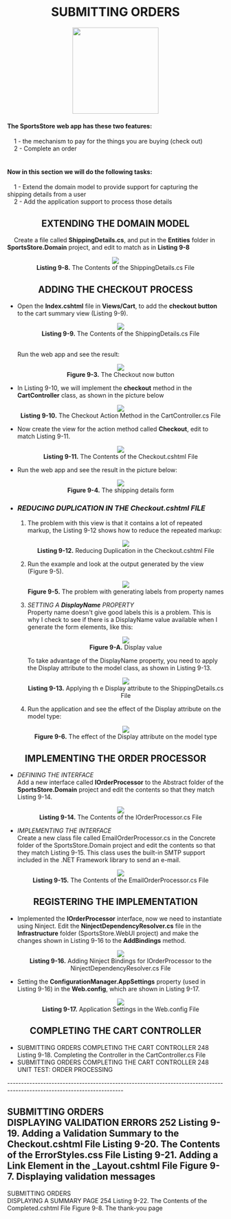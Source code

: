 <h1><div align="center">SUBMITTING ORDERS</div></h1>
<p align="center">
	<img src="ch09-Pictures/SUBMITTING_ORDERS.png" with=200 height=200 />
</p>

<h4>The SportsStore web app has these two features:</h4>
&nbsp;&nbsp;&nbsp;&nbsp;1 - the mechanism to pay for the things you are buying (check out)<br />
&nbsp;&nbsp;&nbsp;&nbsp;2 - Complete an order<br /><br />

<h4>Now in this section we will do the following tasks:</h4>
&nbsp;&nbsp;&nbsp;&nbsp;1 - Extend the domain model to provide support for capturing the shipping details from a user<br />
&nbsp;&nbsp;&nbsp;&nbsp;2 - Add the application support to process those details<br />

<h2><div align="center">EXTENDING THE DOMAIN MODEL</div></h2>
&nbsp;&nbsp;&nbsp;&nbsp;Create a file called <b>ShippingDetails.cs</b>, and put in the <b>Entities</b> folder in <b>SportsStore.Domain</b> project, and edit to match as in <b>Listing 9-8</b>
<p align="center">
	<img src="ch09-Pictures/Listing 9-8.png" /><br />
	<b>Listing 9-8.</b> The Contents of the ShippingDetails.cs File
</p>

<h2><div align="center">ADDING THE CHECKOUT PROCESS</div></h2>
<ul>
	<li> 
		Open the <b>Index.cshtml</b> file in <b>Views/Cart</b>, to add the <b>checkout button</b> to the cart summary view (Listing 9-9).
		<p align="center">
			<img src="ch09-Pictures/Listing 9-9.png" /><br />
			<b>Listing 9-9.</b> The Contents of the ShippingDetails.cs File
		</p><br />
		Run the web app and see the result:
		<p align="center">
			<img src="ch09-Pictures/Figure 9-3.png" /><br />
			<b>Figure 9-3.</b> The Checkout now button
		</p>
	</li>
	<li>
		In Listing 9-10, we will implement the <b>checkout</b> method in the <b>CartController</b> class, as shown in the picture below
		<p align="center">
			<img src="ch09-Pictures/Listing 9-10.png" /><br />
			<b>Listing 9-10.</b> The Checkout Action Method in the CartController.cs File
		</p>
	</li>
	<li>
		Now create the view for the action method called <b>Checkout</b>, edit to match Listing 9-11.
		<p align="center">
			<img src="ch09-Pictures/Listing 9-11.png" /><br />
			<b>Listing 9-11.</b> The Contents of the Checkout.cshtml File
		</p>
	</li>
	<li>
		Run the web app and see the result in the picture below:
		<p align="center">
			<img src="ch09-Pictures/Figure 9-4.png" /><br />
			<b>Figure 9-4.</b> The shipping details form
		</p>
	</li>
	<li>
		<h3><i>REDUCING DUPLICATION IN THE Checkout.cshtml FILE</i></h3>
		<ol>
			<li>
				The problem with this view is that it contains a lot of repeated markup, the Listing 9-12 shows how to reduce the repeated markup:
				<p align="center">
					<img src="ch09-Pictures/Listing 9-12.png" /><br />
					<b>Listing 9-12.</b> Reducing Duplication in the Checkout.cshtml File
				</p>
			</li>
			<li>
				Run the example and look at the output generated by the view (Figure 9-5).
				<p align="center">
					<img src="ch09-Pictures/Figure 9-5.png" /><br />
					<b>Figure 9-5.</b> The problem with generating labels from property names
				</p>
			</li>
			<li>
				<i>SETTING A <b>DisplayName</b> PROPERTY</i><br />
				Property name doesn't give good labels this is a problem. This is why I check to see if there is a DisplayName value available when I generate the form elements, like this:
				<p align="center">
					<img src="ch09-Pictures/Figure 9-A.png" /><br />
					<b>Figure 9-A.</b> Display value
				</p>
				To take advantage of the DisplayName property, you need to apply the Display attribute to the model class, as shown in Listing 9-13.
				<p align="center">
					<img src="ch09-Pictures/Listing 9-13.png" /><br />
					<b>Listing 9-13.</b> Applying th e Display attribute to the ShippingDetails.cs File
				</p>
			</li>
			<li>
				Run the application and see the effect of the Display attribute on the model type:
				<p align="center">
					<img src="ch09-Pictures/Figure 9-6.png" /><br />
				<b>Figure 9-6.</b> The effect of the Display attribute on the model type
			</li>
		</ol>
	</li>
</ul>	

<h2><div align="center">IMPLEMENTING THE ORDER PROCESSOR</div></h2>
<ul>
	<li>
		<i>DEFINING THE INTERFACE</i><br />
		Add a new interface called <b>IOrderProcessor</b> to the Abstract folder of the <b>SportsStore.Domain</b> project and edit the contents so that they match Listing 9-14.
		<p align="center">
			<img src="ch09-Pictures/Listing 9-14.png" /><br />
			<b>Listing 9-14.</b> The Contents of the IOrderProcessor.cs File
		</p>
	</li>
	<li>
		<i>IMPLEMENTING THE INTERFACE</i><br />
		Create a new class file called EmailOrderProcessor.cs in the Concrete folder of the SportsStore.Domain project and edit the contents so that they match Listing 9-15. This class uses the built-in SMTP support included in the .NET Framework library to send an e-mail.
		<p align="center">
			<img src="ch09-Pictures/Listing 9-15.png" /><br />
			<b>Listing 9-15.</b> The Contents of the EmailOrderProcessor.cs File
		</p>
	</li>
</ul>

<h2><div align="center">REGISTERING THE IMPLEMENTATION</div></h2>
<ul>
	<li>
	Implemented the <b>IOrderProcessor</b> interface, now we need to instantiate using Ninject. Edit the <b>NinjectDependencyResolver.cs</b> file in the <b>Infrastructure</b> folder (SportsStore.WebUI project) and make the changes shown in Listing 9-16 to the <b>AddBindings</b> method.
		<p align="center">
			<img src="ch09-Pictures/Listing 9-16.png" /><br />
			<b>Listing 9-16.</b> Adding Ninject Bindings for IOrderProcessor to the NinjectDependencyResolver.cs File
		</p>
	</li>
	<li>
		Setting the <b>ConfigurationManager.AppSettings</b> property (used in Listing 9-16) in the <b>Web.config</b>, which are shown in Listing 9-17.
		<p align="center">
			<img src="ch09-Pictures/Listing 9-17.png" /><br />
			<b>Listing 9-17.</b> Application Settings in the Web.config File
		</p>
	</li>
</ul>

<h2><div align="center">COMPLETING THE CART CONTROLLER</div></h2>
<ul>
	<li>
SUBMITTING ORDERS	
	COMPLETING THE CART CONTROLLER 248
		Listing 9-18. Completing the Controller in the CartController.cs File
	</li>
	<li>
SUBMITTING ORDERS	
	COMPLETING THE CART CONTROLLER 248
		UNIT TEST: ORDER PROCESSING
	</li>
</ul>
------------------------------------------------------------------------------------------------------------------------

SUBMITTING ORDERS	
	DISPLAYING VALIDATION ERRORS 252
		Listing 9-19. Adding a Validation Summary to the Checkout.cshtml File
		Listing 9-20. The Contents of the ErrorStyles.css File
		Listing 9-21. Adding a Link Element in the _Layout.cshtml File
		Figure 9-7. Displaying validation messages
------------------------------------------------------------------------------------------------------------------------

SUBMITTING ORDERS	
	DISPLAYING A SUMMARY PAGE 254
		Listing 9-22. The Contents of the Completed.cshtml File
		Figure 9-8. The thank-you page